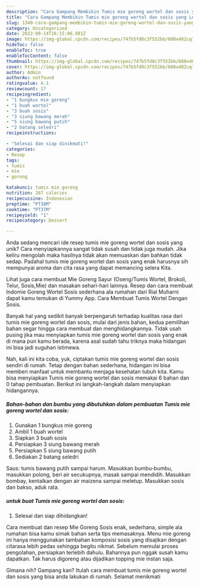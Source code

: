 ```yaml
---
description: "Cara Gampang Membikin Tumis mie goreng wortel dan sosis yang Lezat Sekali"
title: "Cara Gampang Membikin Tumis mie goreng wortel dan sosis yang Lezat Sekali"
slug: 1340-cara-gampang-membikin-tumis-mie-goreng-wortel-dan-sosis-yang-lezat-sekali
category: Uncategorized
date: 2022-09-14T16:15:06.991Z
image: https://img-global.cpcdn.com/recipes/747b5fd8c3f552bb/680x482cq70/tumis-mie-goreng-wortel-dan-sosis-foto-resep-utama.jpg
hideToc: false
enableToc: true
enableTocContent: false
thumbnail: https://img-global.cpcdn.com/recipes/747b5fd8c3f552bb/680x482cq70/tumis-mie-goreng-wortel-dan-sosis-foto-resep-utama.jpg
cover: https://img-global.cpcdn.com/recipes/747b5fd8c3f552bb/680x482cq70/tumis-mie-goreng-wortel-dan-sosis-foto-resep-utama.jpg
author: Admin
authorAv: notfound
ratingvalue: 4.1
reviewcount: 17
recipeingredient:
- "1 bungkus mie goreng"
- "1 buah wortel"
- "3 buah sosis"
- "3 siung bawang merah"
- "5 siung bawang putih"
- "2 batang seledri"
recipeinstructions:

- "Selesai dan siap dinikmati!"
categories:
- Resep
tags:
- tumis
- mie
- goreng

katakunci: tumis mie goreng 
nutrition: 267 calories
recipecuisine: Indonesian
preptime: "PT38M"
cooktime: "PT37M"
recipeyield: "1"
recipecategory: Dessert

---
```





Anda sedang mencari ide resep tumis mie goreng wortel dan sosis yang unik? Cara menyiapkannya sangat tidak susah dan tidak juga mudah. Jika keliru mengolah maka hasilnya tidak akan memuaskan dan bahkan tidak sedap. Padahal tumis mie goreng wortel dan sosis yang enak harusnya sih mempunyai aroma dan cita rasa yang dapat memancing selera Kita.





Lihat juga cara membuat Mie Goreng Sayur (Oseng/Tumis Wortel, Brokoli, Telur, Sosis,Mie) dan masakan sehari-hari lainnya. Resep dan cara membuat Indomie Goreng Wortel Sosis sederhana ala rumahan dari Rial Muharni dapat kamu temukan di Yummy App. Cara Membuat Tumis Wortel Dengan Sosis.

Banyak hal yang sedikit banyak berpengaruh terhadap kualitas rasa dari tumis mie goreng wortel dan sosis, mulai dari jenis bahan, kedua pemilihan bahan segar hingga cara membuat dan menghidangkannya. Tidak usah pusing jika mau menyiapkan tumis mie goreng wortel dan sosis yang enak di mana pun kamu berada, karena asal sudah tahu triknya maka hidangan ini bisa jadi suguhan istimewa.






Nah, kali ini kita coba, yuk, ciptakan tumis mie goreng wortel dan sosis sendiri di rumah. Tetap dengan bahan sederhana, hidangan ini bisa memberi manfaat untuk membantu menjaga kesehatan tubuh kita. Kamu bisa menyiapkan Tumis mie goreng wortel dan sosis memakai 6 bahan dan 0 tahap pembuatan. Berikut ini langkah-langkah dalam menyiapkan hidangannya.

<!--inarticleads1-->

##### Bahan-bahan dan bumbu yang dibutuhkan dalam pembuatan Tumis mie goreng wortel dan sosis:

1. Gunakan 1 bungkus mie goreng
1. Ambil 1 buah wortel
1. Siapkan 3 buah sosis
1. Persiapkan 3 siung bawang merah
1. Persiapkan 5 siung bawang putih
1. Sediakan 2 batang seledri


Saus: tumis bawang putih sampai harum. Masukkan bumbu-bumbu, masukkan polong, beri air secukupnya, masak sampai mendidih. Masukkan bombay, kentalkan dengan air maizena sampai meletup. Masukkan sosis dan bakso, aduk rata. 

<!--inarticleads2-->

#####  untuk buat Tumis mie goreng wortel dan sosis:


1. Selesai dan siap dihidangkan!

Cara membuat dan resep Mie Goreng Sosis enak, sederhana, simple ala rumahan bisa kamu simak bahan serta tips memasaknya. Menu mie goreng ini hanya menggunakan tambahan komposisi sosis yang disajikan dengan citarasa lebih pedas sehingga begitu nikmat. Sebelum memulai proses pengolahan, persiapkan terlebih dahulu. Bahannya pun nggak susah kamu dapatkan. Tak harus digoreng atau dijadikan topping mie instan saja. 

Gimana nih? Gampang kan? Itulah cara membuat tumis mie goreng wortel dan sosis yang bisa anda lakukan di rumah. Selamat menikmati
